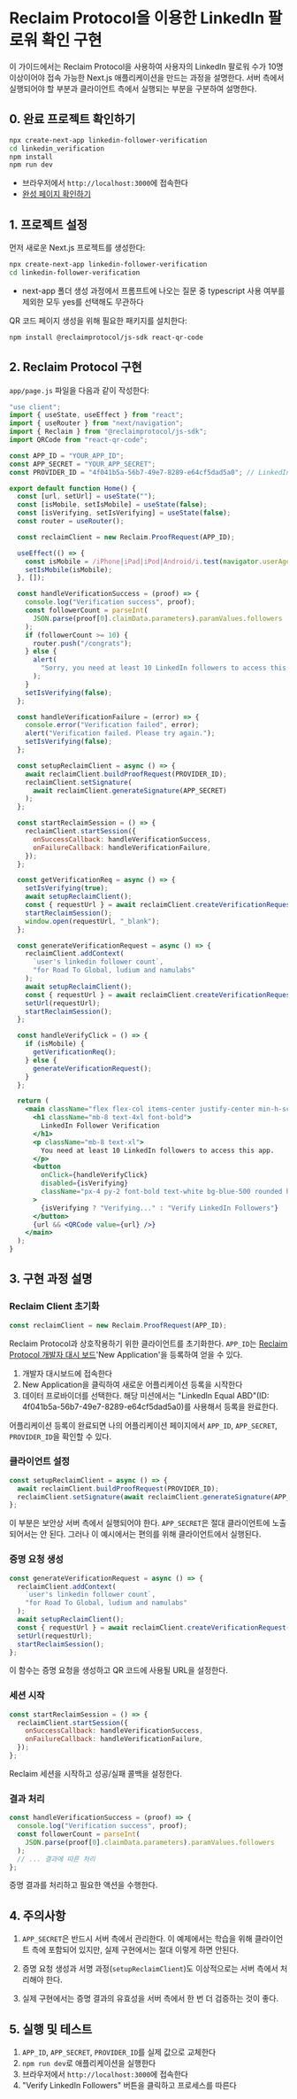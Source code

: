 # Reclaim Protocol을 이용한 LinkedIn 팔로워 확인 구현

이 가이드에서는 Reclaim Protocol을 사용하여 사용자의 LinkedIn 팔로워 수가 10명 이상이어야 접속 가능한 Next.js 애플리케이션을 만드는 과정을 설명한다. 서버 측에서 실행되어야 할 부분과 클라이언트 측에서 실행되는 부분을 구분하여 설명한다.

## 0. 완료 프로젝트 확인하기
```bash
npx create-next-app linkedin-follower-verification
cd linkedin_verification
npm install
npm run dev
```
* 브라우저에서 `http://localhost:3000`에 접속한다
* [완성 페이지 확인하기](https://linkedin-verification.vercel.app/)

## 1. 프로젝트 설정

먼저 새로운 Next.js 프로젝트를 생성한다:

```bash
npx create-next-app linkedin-follower-verification
cd linkedin-follower-verification
```
* next-app 폴더 생성 과정에서 프롬프트에 나오는 질문 중 typescript 사용 여부를 제외한 모두 yes를 선택해도 무관하다

QR 코드 페이지 생성을 위해 필요한 패키지를 설치한다:

```bash
npm install @reclaimprotocol/js-sdk react-qr-code
```

## 2. Reclaim Protocol 구현

`app/page.js` 파일을 다음과 같이 작성한다:

```jsx
"use client";
import { useState, useEffect } from "react";
import { useRouter } from "next/navigation";
import { Reclaim } from "@reclaimprotocol/js-sdk";
import QRCode from "react-qr-code";

const APP_ID = "YOUR_APP_ID";
const APP_SECRET = "YOUR_APP_SECRET";
const PROVIDER_ID = "4f041b5a-56b7-49e7-8289-e64cf5dad5a0"; // LinkedIn Equal ABD

export default function Home() {
  const [url, setUrl] = useState("");
  const [isMobile, setIsMobile] = useState(false);
  const [isVerifying, setIsVerifying] = useState(false);
  const router = useRouter();

  const reclaimClient = new Reclaim.ProofRequest(APP_ID);

  useEffect(() => {
    const isMobile = /iPhone|iPad|iPod|Android/i.test(navigator.userAgent);
    setIsMobile(isMobile);
  }, []);

  const handleVerificationSuccess = (proof) => {
    console.log("Verification success", proof);
    const followerCount = parseInt(
      JSON.parse(proof[0].claimData.parameters).paramValues.followers
    );
    if (followerCount >= 10) {
      router.push("/congrats");
    } else {
      alert(
        "Sorry, you need at least 10 LinkedIn followers to access this app."
      );
    }
    setIsVerifying(false);
  };

  const handleVerificationFailure = (error) => {
    console.error("Verification failed", error);
    alert("Verification failed. Please try again.");
    setIsVerifying(false);
  };

  const setupReclaimClient = async () => {
    await reclaimClient.buildProofRequest(PROVIDER_ID);
    reclaimClient.setSignature(
      await reclaimClient.generateSignature(APP_SECRET)
    );
  };

  const startReclaimSession = () => {
    reclaimClient.startSession({
      onSuccessCallback: handleVerificationSuccess,
      onFailureCallback: handleVerificationFailure,
    });
  };

  const getVerificationReq = async () => {
    setIsVerifying(true);
    await setupReclaimClient();
    const { requestUrl } = await reclaimClient.createVerificationRequest();
    startReclaimSession();
    window.open(requestUrl, "_blank");
  };

  const generateVerificationRequest = async () => {
    reclaimClient.addContext(
      `user's linkedin follower count`,
      "for Road To Global, ludium and namulabs"
    );
    await setupReclaimClient();
    const { requestUrl } = await reclaimClient.createVerificationRequest();
    setUrl(requestUrl);
    startReclaimSession();
  };

  const handleVerifyClick = () => {
    if (isMobile) {
      getVerificationReq();
    } else {
      generateVerificationRequest();
    }
  };

  return (
    <main className="flex flex-col items-center justify-center min-h-screen p-24">
      <h1 className="mb-8 text-4xl font-bold">
        LinkedIn Follower Verification
      </h1>
      <p className="mb-8 text-xl">
        You need at least 10 LinkedIn followers to access this app.
      </p>
      <button
        onClick={handleVerifyClick}
        disabled={isVerifying}
        className="px-4 py-2 font-bold text-white bg-blue-500 rounded hover:bg-blue-700"
      >
        {isVerifying ? "Verifying..." : "Verify LinkedIn Followers"}
      </button>
      {url && <QRCode value={url} />}
    </main>
  );
}
```

## 3. 구현 과정 설명

### Reclaim Client 초기화

```javascript
const reclaimClient = new Reclaim.ProofRequest(APP_ID);
```

Reclaim Protocol과 상호작용하기 위한 클라이언트를 초기화한다. `APP_ID`는 [Reclaim Protocol 개발자 대시 보드](https://dev.reclaimprotocol.org/applications)'New Application'을 등록하여 얻을 수 있다.
1. 개발자 대시보드에 접속한다
2. New Application을 클릭하여 새로운 어플리케이션 등록을 시작한다
3. 데이터 프로바이더를 선택한다. 해당 미션에서는 "LinkedIn Equal ABD"(ID: 4f041b5a-56b7-49e7-8289-e64cf5dad5a0)를 사용해서 등록을 완료한다.

어플리케이션 등록이 완료되면 나의 어플리케이션 페이지에서 `APP_ID`, `APP_SECRET`, `PROVIDER_ID`을 확인할 수 있다.

### 클라이언트 설정

```javascript
const setupReclaimClient = async () => {
  await reclaimClient.buildProofRequest(PROVIDER_ID);
  reclaimClient.setSignature(await reclaimClient.generateSignature(APP_SECRET));
};
```

이 부분은 보안상 서버 측에서 실행되어야 한다. `APP_SECRET`은 절대 클라이언트에 노출되어서는 안 된다.
그러나 이 예시에서는 편의를 위해 클라이언트에서 실행된다.

### 증명 요청 생성

```javascript
const generateVerificationRequest = async () => {
  reclaimClient.addContext(
    `user's linkedin follower count`,
    "for Road To Global, ludium and namulabs"
  );
  await setupReclaimClient();
  const { requestUrl } = await reclaimClient.createVerificationRequest();
  setUrl(requestUrl);
  startReclaimSession();
};
```

이 함수는 증명 요청을 생성하고 QR 코드에 사용될 URL을 설정한다.

### 세션 시작

```javascript
const startReclaimSession = () => {
  reclaimClient.startSession({
    onSuccessCallback: handleVerificationSuccess,
    onFailureCallback: handleVerificationFailure,
  });
};
```

Reclaim 세션을 시작하고 성공/실패 콜백을 설정한다.

### 결과 처리

```javascript
const handleVerificationSuccess = (proof) => {
  console.log("Verification success", proof);
  const followerCount = parseInt(
    JSON.parse(proof[0].claimData.parameters).paramValues.followers
  );
  // ... 결과에 따른 처리
};
```

증명 결과를 처리하고 필요한 액션을 수행한다.

## 4. 주의사항

1. `APP_SECRET`은 반드시 서버 측에서 관리한다. 이 예제에서는 학습을 위해 클라이언트 측에 포함되어 있지만, 실제 구현에서는 절대 이렇게 하면 안된다.

2. 증명 요청 생성과 서명 과정(`setupReclaimClient`)도 이상적으로는 서버 측에서 처리해야 한다.

3. 실제 구현에서는 증명 결과의 유효성을 서버 측에서 한 번 더 검증하는 것이 좋다.

## 5. 실행 및 테스트

1. `APP_ID`, `APP_SECRET`, `PROVIDER_ID`를 실제 값으로 교체한다
2. `npm run dev`로 애플리케이션을 실행한다
3. 브라우저에서 `http://localhost:3000`에 접속한다
4. "Verify LinkedIn Followers" 버튼을 클릭하고 프로세스를 따른다
